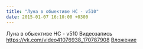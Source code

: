 ```yaml
---
title: "Луна в обыективе HC - v510"
date: 2015-01-07 16:10:00 +0300
---
```


Луна в обыективе HC - v510
Видеозапись
<a class="vk-attach" href="https://vk.com/video41076938_170787908">https://vk.com/video41076938_170787908</a>
<a class="vk-attach" href="https://vk.com/video41076938_170787908">Вложение</a>
